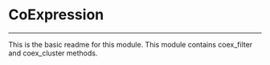 # CoExpression
---

This is the basic readme for this module. 
This module contains coex_filter and coex_cluster methods.
